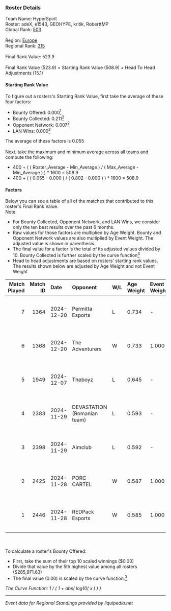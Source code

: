 ### Roster Details<br />
Team Name: HyperSpirit<br />
Roster: adeX, e1543, GEOHYPE, kritik, RoberttMP<br />
Global Rank: [503](../../standings_global_2025_02_28.md)<br />
<br />
Region: [Europe]( ../../standings_europe_2025_02_28.md)<br />
Regional Rank: [315]( ../../standings_europe_2025_02_28.md)<br />
<br />
Final Rank Value:  523.9<br />
<br />
Final Rank Value (523.9) = Starting Rank Value (508.9) + Head To Head Adjustments (15.1)<br />

#### Starting Rank Value<br />
To figure out a rosters's Starting Rank Value, first take the average of these four factors:<br />
- Bounty Offered: 0.000[<sup>1</sup>](#table2)
- Bounty Collected: 0.211[<sup>2</sup>](#table1)
- Opponent Network: 0.007[<sup>2</sup>](#table1)
- LAN Wins: 0.000[<sup>2</sup>](#table1)

The average of these factors is 0.055<br />
<br />
Next, take the maximum and minimum average across all teams and compute the following:<br />
- 400 + ( ( Roster_Average - Min_Average ) / ( Max_Average - Min_Average ) ) * 1600 = 508.9
- 400 + ( ( 0.055 - 0.000 ) / ( 0.802 - 0.000 ) ) * 1600 = 508.9


#### Factors<br />
Below you can see a table of all of the matches that contributed to this roster's Final Rank Value.<br />
Note:<br />

- For Bounty Collected, Opponent Network, and LAN Wins, we consider only the ten best results over the past 6 months.
- Raw values for those factors are multiplied by Age Weight. Bounty and Opponent Network values are also multiplied by Event Weight. The adjusted value is shown in parenthesis.
- The final value for a factor is the total of its adjusted values divided by 10. Bounty Collected is further scaled by the curve function[<sup>3</sup>](#curveFunction)
- Head to head adjustments are based on rosters' starting rank values. The results shown below are adjusted by Age Weight and not Event Weight
<span id="table1"></span><br />


| Match Played | Match ID | Date       | Opponent                    | W/L | Age Weight | Event Weight | Bounty Collected | Opponent Network | LAN Wins  | H2H Adj. | Roster                                  |
| -: | -: | :- | :- | :- | :- | :- | :- | :- | :- | -: | :- |
|            7 |     1364 | 2024-12-20 | Permitta Esports            | L   | 0.734      | -            | -                | -                | -         |    -1.93 | adeX, e1543, GEOHYPE, kritik, RoberttMP |
|            6 |     1368 | 2024-12-20 | The Adventurers             | W   | 0.733      | 1.000        | 0.000 (0.000)    | 0.000 (0.000)    | 0 (0.000) |     7.70 | adeX, e1543, GEOHYPE, kritik, RoberttMP |
|            5 |     1949 | 2024-12-07 | Theboyz                     | L   | 0.645      | -            | -                | -                | -         |    -5.92 | adeX, e1543, GEOHYPE, kritik, swiiffter |
|            4 |     2383 | 2024-11-29 | DEVASTATION (Romanian team) | L   | 0.593      | -            | -                | -                | -         |    -5.81 | adeX, e1543, GEOHYPE, kritik, swiiffter |
|            3 |     2398 | 2024-11-29 | Aimclub                     | L   | 0.592      | -            | -                | -                | -         |    -2.95 | adeX, e1543, GEOHYPE, kritik, swiiffter |
|            2 |     2425 | 2024-11-28 | PORC CARTEL                 | W   | 0.587      | 1.000        | 0.001 (0.001)    | 0.032 (0.019)    | 0 (0.000) |    11.34 | adeX, e1543, GEOHYPE, kritik, swiiffter |
|            1 |     2446 | 2024-11-28 | REDPack Esports             | W   | 0.585      | 1.000        | 0.002 (0.001)    | 0.092 (0.054)    | 0 (0.000) |    12.63 | adeX, e1543, GEOHYPE, kritik, swiiffter |

<br />
<span id="table2"></span><br />
To calculate a roster's Bounty Offered:<br />

- First, take the sum of their top 10 scaled winnings ($0.00)
- Divide that value by the 5th highest value among all rosters ($285,971.63)
- The final value (0.00) is scaled by the curve function.[<sup>3</sup>](#curveFunction)

<span id="curveFunction"></span>_The Curve Function: 1 / ( 1 + abs( log10( x ) ) )_<br />

---
_Event data for Regional Standings provided by liquipedia.net_<br />
